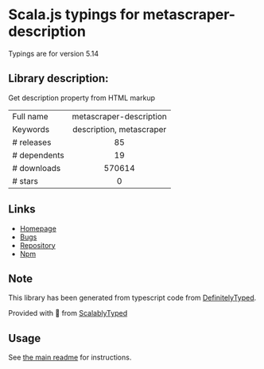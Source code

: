 
# Scala.js typings for metascraper-description

Typings are for version 5.14

## Library description:
Get description property from HTML markup

|                    |                 |
| ------------------ | :-------------: |
| Full name          | metascraper-description |
| Keywords           | description, metascraper |
| # releases         | 85 |
| # dependents       | 19 |
| # downloads        | 570614 |
| # stars            | 0 |

## Links
- [Homepage](https://nicedoc.io/microlinkhq/metascraper/packages/metascraper-description)
- [Bugs](https://github.com/microlinkhq/metascraper/issues)
- [Repository](https://github.com/microlinkhq/metascraper)
- [Npm](https://www.npmjs.com/package/metascraper-description)
    


## Note
This library has been generated from typescript code from [DefinitelyTyped](https://definitelytyped.org).

Provided with :purple_heart: from [ScalablyTyped](https://github.com/oyvindberg/ScalablyTyped)

## Usage
See [the main readme](../../readme.md) for instructions.



